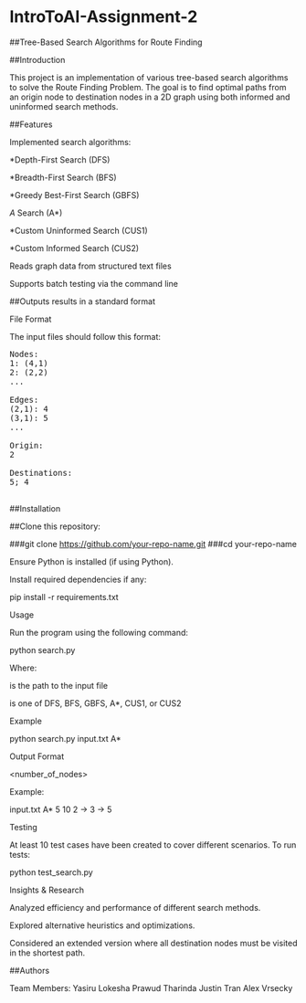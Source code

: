# IntroToAI-Assignment-2

##Tree-Based Search Algorithms for Route Finding

##Introduction

This project is an implementation of various tree-based search algorithms to solve the Route Finding Problem. The goal is to find optimal paths from an origin node to destination nodes in a 2D graph using both informed and uninformed search methods.

##Features

Implemented search algorithms:

*Depth-First Search (DFS)

*Breadth-First Search (BFS)

*Greedy Best-First Search (GBFS)

*A* Search (A*)

*Custom Uninformed Search (CUS1)

*Custom Informed Search (CUS2)

Reads graph data from structured text files

Supports batch testing via the command line

##Outputs results in a standard format

File Format

The input files should follow this format:

<pre>
Nodes:
1: (4,1)
2: (2,2)
...

Edges:
(2,1): 4
(3,1): 5
...

Origin:
2

Destinations:
5; 4
  
</pre>
  
##Installation

##Clone this repository:

###git clone https://github.com/your-repo-name.git
###cd your-repo-name

Ensure Python is installed (if using Python).

Install required dependencies if any:

pip install -r requirements.txt

Usage

Run the program using the following command:

python search.py <filename> <method>

Where:

<filename> is the path to the input file

<method> is one of DFS, BFS, GBFS, A*, CUS1, or CUS2

Example

python search.py input.txt A*

Output Format

<filename> <method>
<goal> <number_of_nodes>
<path>

Example:

input.txt A*
5 10
2 -> 3 -> 5

Testing

At least 10 test cases have been created to cover different scenarios. To run tests:

python test_search.py

Insights & Research

Analyzed efficiency and performance of different search methods.

Explored alternative heuristics and optimizations.

Considered an extended version where all destination nodes must be visited in the shortest path.

##Authors

Team Members: 
Yasiru Lokesha 
Prawud Tharinda 
Justin Tran
Alex Vrsecky
